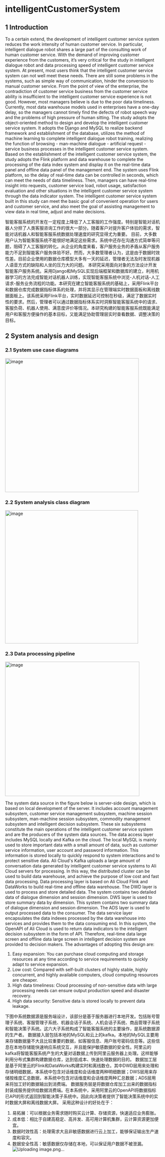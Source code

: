 # intelligentCustomerSystem

## 1 Introduction
To a certain extend, the development of intelligent customer service system reduces the work intensity of human customer service. In particular, intelligent dialogue robot shares a large part of the consulting work of human customer service. With the demand of improving customer experience from the customers, it’s very critical for the study in intelligent dialogue robot and data processing speed of intelligent customer service system. 
At present, most users think that the intelligent customer service system can not well meet these needs. There are still some problems in the systems, such as simple way of communication, hinder the conversion to manual customer service. From the point of view of the enterprise, the contradiction of customer service business from the customer service ability is insufficient to the intelligent customer service experience is not good. However, most managers believe is due to the poor data timeliness. Currently, most data warehouse models used in enterprises have a one-day delay, so the managers cannot timely find the defects of robot speech way and the problems of high pressure of human sitting. 
The study adopts the object-oriented method to design and develop the intelligent customer service system. It adopts the Django and MySQL to realize backend framework and establishment of the database, utilizes the method of machine learning to complete intelligent dialogue robot training, realizing the function of browsing - man-machine dialogue - artificial request - service business processes in the intelligent customer service system. Based on the establishment of the intelligent customer service system, the study adopts the Flink platform and data warehouse to complete the processing of the data index system and display it on the real-time data panel and offline data panel of the management end. The system uses Flink platform, so the delay of real-time data can be controlled in seconds, which can meet the needs of data timeliness. Then, managers can have real-time insight into requests, customer service load, robot usage, satisfaction evaluation and other situations in the intelligent customer service system through the data indicator system. The intelligent customer service system built in this study can meet the basic goal of convenient operation for users and customer service, and also meet the goal of assisting management to view data in real time, adjust and make decisions.

智能客服系统的开发在一定程度上降低了人工客服的工作强度。特别是智能对话机器人分担了人类客服咨询工作的很大一部分。随着客户对提升客户体验的需求，智能对话机器人和智能客服系统数据处理速度的研究显得尤为重要。
目前，大多数用户认为智能客服系统不能很好地满足这些需求。系统中还存在沟通方式简单等问题，阻碍了人工客服的转化。从企业的角度来看，客户服务业务的矛盾从客户服务能力不足到智能客户服务体验不好。然而，大多数管理者认为，这是由于数据时效性差。目前企业使用的数据仓库模型大多有一天的延迟，管理者无法及时发现机器人语音方式的缺陷和人坐的压力大的问题。
本研究采用面向对象的方法设计开发智能客户服务系统。采用Django和MySQL实现后端框架和数据库的建立，利用机器学习的方法完成智能对话机器人训练，实现智能客服系统中浏览-人机对话-人工请求-服务业务流程的功能。本研究在建立智能客服系统的基础上，采用Flink平台和数据仓库完成数据指标体系的处理，并将其显示在管理端实时数据面板和离线数据面板上。该系统采用Flink平台，实时数据延迟可控制在秒级，满足了数据实时性的要求。然后，管理者可以通过数据指标体系实时洞察智能客服系统中的请求、客服负荷、机器人使用、满意度评价等情况。本研究构建的智能客服系统既能满足用户和客服方便操作的基本目标，又能满足协助管理层实时查看数据、调整决策的目标。

## 2 System analysis and design

### 2.1 System use case diagrams
<img width="435" alt="image" src="https://user-images.githubusercontent.com/67220802/178380869-68845b32-86e9-4158-a6da-c6f9e7923073.png">

### 2.2 System analysis class diagram
<img width="433" alt="image" src="https://user-images.githubusercontent.com/67220802/178380909-bd7916f5-75eb-4a81-8ca4-63d540691aaf.png">

### 2.3 Data processing pipeline
<img width="437" alt="image" src="https://user-images.githubusercontent.com/67220802/178380966-9ea5f655-2dd6-431d-9888-3127bfdcee9f.png">

The system data source in the figure below is server-side design, which is based on local development of the server. It includes account management subsystem, customer service management subsystem, machine session subsystem, man-machine session subsystem, commodity management subsystem and intelligent decision subsystem. These six subsystems constitute the main operations of the intelligent customer service system and are the producers of the system data sources.
The data access layer includes MySQL locally and Kafka on the cloud. The local MySQL is mainly used to store important data with a small amount of data, such as customer service information, user account and password information. This information is stored locally to quickly respond to system interactions and to protect sensitive data. Ali Cloud's Kafka uploads a large amount of conversation data generated by intelligent customer service systems to Ali Cloud servers for processing. In this way, the distributed cluster can be used to build data warehouse, and achieve the purpose of low cost and fast data processing.
Data processing layer is based on Ali Cloud Flink and DataWorks to build real-time and offline data warehouse. The DWD layer is used to process and store detailed data. The system contains two detailed data of dialogue dimension and session dimension. DWS layer is used to store summary data by dimension. This system contains two summary data of dialogue dimension and session dimension. The ADS layer is used to output processed data to the consumer.
The data service layer encapsulates the data indexes processed by the data warehouse into services and provides them to the data consuming end. In this system, the OpenAPI of Ali Cloud is used to return data indicators to the intelligent decision subsystem in the form of API. Therefore, real-time data large screen and offline data large screen in intelligent decision system are provided to decision makers.
The advantages of adopting this design are:
1. Easy expansion: You can purchase cloud computing and storage resources at any time according to service requirements to quickly adapt to service expansion.
2. Low cost: Compared with self-built clusters of highly stable, highly concurrent, and highly available computers, cloud computing resources are cheaper.
3. High data timeliness: Cloud processing of non-sensitive data with large processing needs can ensure output production speed and disaster recovery.
4. High data security: Sensitive data is stored locally to prevent data leakage.

下图中系统数据源是服务端设计，该部分是基于服务器进行本地开发。包括账号管理子系统、客服管理子系统、机器会话子系统、人机会话子系统、商品管理子系统和智能决策子系统。这六大子系统构成了智能客服系统的主要操作，是系统数据源的生产者。
数据接入层包括本地的MySQL和云上的kafka。本地的MySQL主要用来存储数据量不大且比较重要的数据，如客服信息、用户账号密码信息等。这些信息在本地存储能快速响应系统交互，并且能保护敏感数据的安全性。阿里云的kafka将智能客服系统产生的大量对话数据上传到阿里云服务器上处理。这样能够利用分布式集群构建数据仓库，达到低成本、快速处理数据的目的。
数据加工层是基于阿里云的Flink和DataWorks构建实时和离线数仓。其中DWD层用来处理和存储明细数据，本系统中包含对话维度和会话维度两种明细数据；DWS层用来存储按维度汇总数据，本系统中包含对话维度和会话维度两种汇总数据；ADS层用来将加工好的数据输出到消费端。
数据服务层是将数据仓库加工出来的数据指标封装成服务提供给数据消费端。在本系统中，采用阿里云的OpenAPI将数据指标已API的形式返回到智能决策子系统中。因此向决策者提供了智能决策系统中的实时数据大屏和离线数据大屏。
采用这种设计的好处在于：
1.	易拓展：可以根据业务需求随时购买云计算、存储资源，快速适应业务膨胀。
2.	成本低：相比于自建高稳定、高并发、高可用计算机集群，云计算资源更加便宜。
3.	数据时效性高：处理需求大且非敏感数据进行云上加工，能够保证输出生产速度和容灾。
4.	数据安全性高：敏感数据仅存储在本地，可以保证用户数据不被泄漏。
![Uploading image.png…]()


